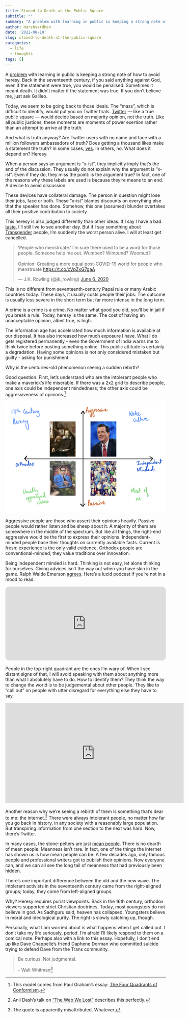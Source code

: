 ```yaml
---
title: Stoned to Death at the Public Square
subtitle: ""
summary: "A problem with learning in public is keeping a strong note of how to avoid heresy. Back in the seventeenth century, if you said anything against God, even if the statement were true, you would be penalised. Sometimes it meant death. It didn't matter if the statement was true. If you don't believe me, just ask Galileo."
author: Harshvardhan
date: '2022-08-10'
slug: stoned-to-death-at-the-public-square
categories:
  - life
  - thoughts
tags: []
---
```


<script src="{{< blogdown/postref >}}index_files/twitter-widget/widgets.js"></script>

A [problem](https://www.xorph.com/nfd/2021/04/21/toward-translucency/) with learning in public is keeping a strong note of how to avoid heresy. Back in the seventeenth century, if you said anything against God, even if the statement were true, you would be penalised. Sometimes it meant death. It didn’t matter if the statement was true. If you don’t believe me, just ask Galileo.

Today, we seem to be going back to those ideals. The “mass”, which is difficult to identify, would put you on Twitter trials. [Twitter](https://www.harsh17.in/elon-gets-twitter/) — like a true public square — would decide based on majority opinion, not the truth. Like all public justices, these moments are moments of power exertion rather than an attempt to arrive at the truth.

And what is truth anyway? Are Twitter users with no name and face with a million followers ambassadors of truth? Does getting a thousand likes make a statement the truth? In some cases, [yes](https://www.harsh17.in/improbable-doesn-t-mean-impossible/). In others, no. What does it depend on? Heresy.

When a person says an argument is “x-ist”, they implicitly imply that’s the end of the discussion. They usually do not explain why the argument is “x-ist”. Even if they do, they miss the point: is the argument true? In fact, one of the reasons why these labels are used is because they’re means to an end. A device to avoid discussion.

These devices have collateral damage. The person in question might lose their jobs, face or both. These “x-ist” blames discounts on everything else that the speaker has done. Somehow, this one (assumed) blunder overtakes all their positive contribution to society.

This heresy is also judged differently than other ideas. If I say I have a bad [taste](http://www.paulgraham.com/goodtaste.html), I’ll still live to see another day. But if I say something about [Transgender](https://twitter.com/jk_rowling/status/1269382518362509313?s=20&t=3RIybuGR1UJ1JRCgO40nLg) people, I’m suddenly the worst person alive. I will at least get cancelled.

<blockquote class="twitter-tweet" data-width="550" data-lang="en" data-dnt="true" data-theme="light"><p lang="en" dir="ltr">‘People who menstruate.’ I’m sure there used to be a word for those people. Someone help me out. Wumben? Wimpund? Woomud? <br><br>Opinion: Creating a more equal post-COVID-19 world for people who menstruate <a href="https://t.co/cVpZxG7gaA">https://t.co/cVpZxG7gaA</a></p>&mdash; J.K. Rowling (@jk_rowling) <a href="https://twitter.com/jk_rowling/status/1269382518362509313?ref_src=twsrc%5Etfw">June 6, 2020</a></blockquote>

This is no different from seventeenth-century Papal rule or many Arabic countries today. These days, it usually costs people their jobs. The outcome is usually less severe in the short term but far more intense in the long term.

A crime is a crime is a crime. No matter what good you did, you’ll be in jail if you break a rule. Today, heresy is the same. The cost of having an unacceptable opinion, albeit true, is high.

The information age has accelerated how much information is available at our disposal. It has also increased how much exposure I have. What I do gets registered permanently - even the Government of India warns me to think twice before posting something online. This public attitude is certainly a degradation. Having some opinions is not only considered mistaken but guilty - asking for punishment.

Why is the centuries-old phenomenon seeing a sudden rebirth?

Good question. First, let’s understand who are the intolerant people who make a maverick’s life miserable. If there was a 2x2 grid to describe people, one axis could be independent mindedness; the other axis could be aggressiveness of opinions.[^1]

![](images/Screen%20Shot%202022-08-10%20at%209.52.15%20PM.png)

Aggressive people are those who assert their opinions heavily. Passive people would rather listen and be sheep about it. A majority of them are somewhere in the middle of the spectrum. But like all things, the right-end aggressive would be the first to express their opinions. Independent-minded people base their thoughts on currently available facts. Current is fresh: experience is the only valid evidence. Orthodox people are conventional-minded; they value traditions over innovation.

Being independent minded is hard. Thinking is not easy, let alone thinking for ourselves. Giving advices isn’t the way out when you have skin in the game. Ralph Waldo Emerson [agrees](https://archive.vcu.edu/english/engweb/transcendentalism/authors/emerson/essays/selfreliance.html). Here’s a lucid podcast if you’re not in a mood to read.

<iframe style="border-radius:12px" src="https://open.spotify.com/embed/episode/7aUJ4C4YpnWetq1UmRcCtH?utm_source=generator" width="100%" height="232" frameBorder="0" allowfullscreen allow="autoplay; clipboard-write; encrypted-media; fullscreen; picture-in-picture">
</iframe>

People in the top-right quadrant are the ones I’m wary of. When I see distant signs of that, I will avoid speaking with them about anything more than what I absolutely have to do. How to identify them? They think the way to change the world is to be judgemental about other people. They like to “call out” on people with utter disregard for everything else they have to say.

<iframe width="560" height="315" src="https://www.youtube.com/embed/qaHLd8de6nM" title="YouTube video player" frameborder="0" allow="accelerometer; autoplay; clipboard-write; encrypted-media; gyroscope; picture-in-picture" allowfullscreen>
</iframe>

Another reason why we’re seeing a rebirth of them is something that’s dear to me: the internet.[^2] There were always intolerant people, no matter how far you go back in history, in any society with a reasonably large population. But transpiring information from one section to the next was hard. Now, there’s Twitter.

In many cases, the stone-pelters are just [mean people](http://paulgraham.com/mean.html). There is no dearth of mean people. Meanness isn’t rare. In fact, one of the things the internet has shown us is how mean people can be. A few decades ago, only famous people and professional writers got to publish their opinions. Now everyone can, and we can all see the long tail of meanness that had previously been hidden.

There’s one important difference between the old and the new wave. The intolerant activists in the seventeenth century came from the right-aligned groups; today, they come from left-aligned groups.

Why? Heresy requires purist viewpoints. Back in the 16th century, orthodox viewers supported strict Christian doctrines. Today, most youngsters do not believe in god. As Sadhguru said, heaven has collapsed. Youngsters believe in moral and ideological purity. The right is slowly catching up, though.

Personally, what I am worried about is what happens when I get called out. I don’t take my life seriously, period. I’m afraid I’ll likely respond to them on a comical note. Perhaps also with a link to this essay. Hopefully, I don’t end up like Dave Chappelle’s friend Daphene Dorman who committed suicide trying to defend Dave from the Trans community.

> Be curious. Not judgmental.
>
> \- Walt Whitman[^3]

[^1]: This model comes from Paul Graham’s essay: [The Four Quadrants of Conformism](http://www.paulgraham.com/conformism.html).

[^2]: Anil Dash’s talk on [“The Web We Lost”](https://www.youtube.com/watch?v=9KKMnoTTHJk) describes this perfectly.

[^3]: The quote is apparently misattributed. Whatever.
